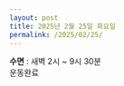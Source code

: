 ```yaml
---
layout: post
title: 2025년 2월 25일 화요일
permalink: /2025/02/25/
---
```

**수면** : 새벽 2시 ~ 9시 30분<br/>
운동완료